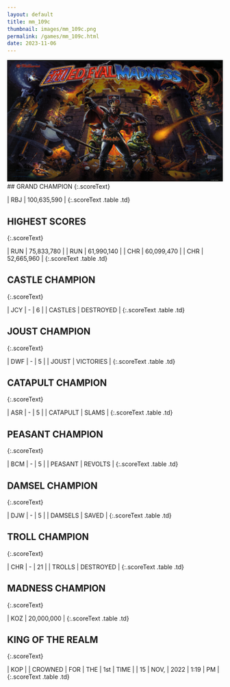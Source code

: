 ```yaml
---
layout: default
title: mm_109c
thumbnail: images/mm_109c.png
permalink: /games/mm_109c.html
date: 2023-11-06
---
```


<img src="../images/mm_109c.png" class="gameThumbnail img-fluid mx-auto align-middle">
## GRAND CHAMPION
{:.scoreText}

| RBJ | 100,635,590 | 
{:.scoreText .table .td}

## HIGHEST SCORES
{:.scoreText}

| RUN | 75,833,780 | 
| RUN | 61,990,140 | 
| CHR | 60,099,470 | 
| CHR | 52,665,960 | 
{:.scoreText .table .td}

## CASTLE CHAMPION
{:.scoreText}

| JCY | - | 6 | 
| CASTLES | DESTROYED | 
{:.scoreText .table .td}

## JOUST CHAMPION
{:.scoreText}

| DWF | - | 5 | 
| JOUST | VICTORIES | 
{:.scoreText .table .td}

## CATAPULT CHAMPION
{:.scoreText}

| ASR | - | 5 | 
| CATAPULT | SLAMS | 
{:.scoreText .table .td}

## PEASANT CHAMPION
{:.scoreText}

| BCM | - | 5 | 
| PEASANT | REVOLTS | 
{:.scoreText .table .td}

## DAMSEL CHAMPION
{:.scoreText}

| DJW | - | 5 | 
| DAMSELS | SAVED | 
{:.scoreText .table .td}

## TROLL CHAMPION
{:.scoreText}

| CHR | - | 21 | 
| TROLLS | DESTROYED | 
{:.scoreText .table .td}

## MADNESS CHAMPION
{:.scoreText}

| KOZ | 20,000,000 | 
{:.scoreText .table .td}

## KING OF THE REALM
{:.scoreText}

| KOP | 
| CROWNED | FOR | THE | 1st | TIME | 
| 15 | NOV, | 2022 | 1:19 | PM | 
{:.scoreText .table .td}
